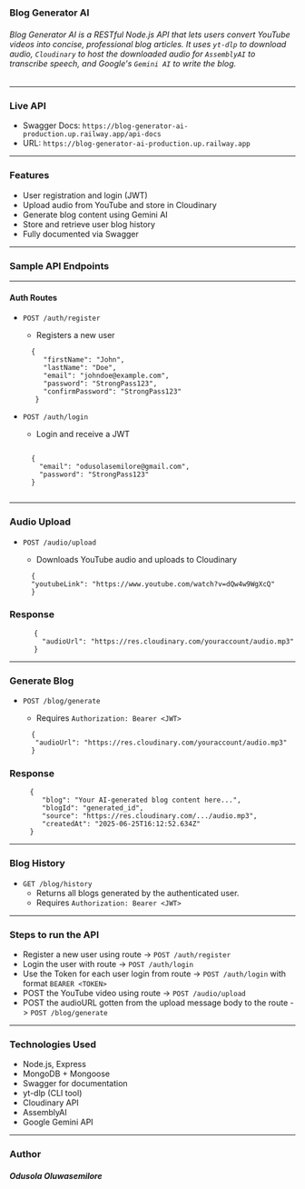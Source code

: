 ### Blog Generator AI

###### Blog Generator  AI is a RESTful Node.js API that lets users convert YouTube videos into concise, professional blog articles. It uses `yt-dlp` to download audio, `Cloudinary` to host the downloaded audio for `AssemblyAI` to transcribe speech, and Google's `Gemini AI` to write the blog.
------
### Live API
  - Swagger Docs: `https://blog-generator-ai-production.up.railway.app/api-docs`
  - URL: `https://blog-generator-ai-production.up.railway.app`

---

### Features
  - User registration and login (JWT)
  - Upload audio from YouTube and store in Cloudinary
  - Generate blog content using Gemini AI
  - Store and retrieve user blog history
  - Fully documented via Swagger

---

### Sample API Endpoints
---

#### Auth Routes
  - `POST /auth/register`

    - Registers a new user   
     ```
       {
          "firstName": "John",
          "lastName": "Doe",
          "email": "johndoe@example.com",
          "password": "StrongPass123",
          "confirmPassword": "StrongPass123"
        }
    
    ```
  - `POST /auth/login`

    - Login and receive a JWT
    ```

      {
        "email": "odusolasemilore@gmail.com",
        "password": "StrongPass123"
      }
  
    ```

---

### Audio Upload

- `POST /audio/upload`
  - Downloads YouTube audio and uploads to Cloudinary

  ```
    {
    "youtubeLink": "https://www.youtube.com/watch?v=dQw4w9WgXcQ"
    }
  
  ```

### Response

```
      {
        "audioUrl": "https://res.cloudinary.com/youraccount/audio.mp3"
      }
```
---

### Generate Blog

 - `POST /blog/generate`
   - Requires `Authorization: Bearer <JWT>`
  
   ```
     {
      "audioUrl": "https://res.cloudinary.com/youraccount/audio.mp3"
     }
   ```

### Response
```
     {
        "blog": "Your AI-generated blog content here...",
        "blogId": "generated_id",
        "source": "https://res.cloudinary.com/.../audio.mp3",
        "createdAt": "2025-06-25T16:12:52.634Z"
     }
```
---

### Blog History

 - `GET /blog/history`
    - Returns all blogs generated by the authenticated user.
    - Requires `Authorization: Bearer <JWT>`

  ---
### Steps to run the API

 - Register a new user using route -> `POST /auth/register`
 - Login the user with route -> `POST /auth/login`
 - Use the Token for each user login from route -> `POST /auth/login` with format `BEARER <TOKEN>`
 - POST the YouTube video using route -> `POST /audio/upload`
 - POST the audioURL gotten from the upload message body to the route -> `POST /blog/generate`
   

  --- 
### Technologies Used
  - Node.js, Express
  - MongoDB + Mongoose
  - Swagger for documentation
  - yt-dlp (CLI tool)
  - Cloudinary API
  - AssemblyAI
  - Google Gemini API

-----
### Author
##### Odusola Oluwasemilore
